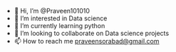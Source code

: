 - 👋 Hi, I’m @Praveen101010
- 👀 I’m interested in Data science
- 🌱 I’m currently learning python 
- 💞️ I’m looking to collaborate on Data science projects
- 📫 How to reach me praveensorabad@gmail.com

<!---
Praveen101010/Praveen101010 is a ✨ special ✨ repository because its `README.md` (this file) appears on your GitHub profile.
You can click the Preview link to take a look at your changes.
--->
